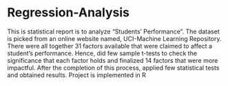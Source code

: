 # Regression-Analysis
This is statistical report is to analyze “Students’ Performance”.  The dataset is picked from an online website named, UCI-Machine Learning Repository. There were all together 31 factors available that were claimed to affect a student’s performance. Hence, did few sample t-tests to check the significance that each factor holds and finalized 14 factors that were  more impactful. After the completion of this process, applied few statistical tests and obtained results. Project is implemented in R
